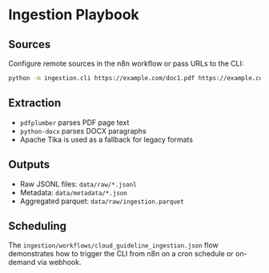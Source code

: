 # Ingestion Playbook

## Sources

Configure remote sources in the n8n workflow or pass URLs to the CLI:

```bash
python -m ingestion.cli https://example.com/doc1.pdf https://example.com/doc2.docx
```

## Extraction

* `pdfplumber` parses PDF page text
* `python-docx` parses DOCX paragraphs
* Apache Tika is used as a fallback for legacy formats

## Outputs

* Raw JSONL files: `data/raw/*.jsonl`
* Metadata: `data/metadata/*.json`
* Aggregated parquet: `data/raw/ingestion.parquet`

## Scheduling

The `ingestion/workflows/cloud_guideline_ingestion.json` flow demonstrates how to trigger the
CLI from n8n on a cron schedule or on-demand via webhook.
